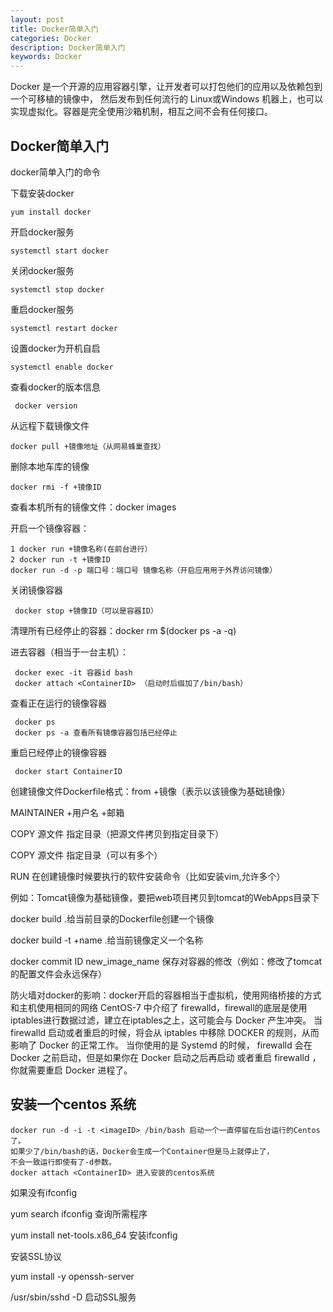 ```yaml
---
layout: post
title: Docker简单入门
categories: Docker
description: Docker简单入门
keywords: Docker
---
```

Docker 是一个开源的应用容器引擎，让开发者可以打包他们的应用以及依赖包到一个可移植的镜像中，
然后发布到任何流行的 Linux或Windows 机器上，也可以实现虚拟化。容器是完全使用沙箱机制，相互之间不会有任何接口。

## Docker简单入门
docker简单入门的命令

下载安装docker

    yum install docker
    
开启docker服务

    systemctl start docker
    
关闭docker服务 

    systemctl stop docker
    
重启docker服务

    systemctl restart docker
    
设置docker为开机自启


    systemctl enable docker
    
查看docker的版本信息
     
     docker version

从远程下载镜像文件

    docker pull +镜像地址（从网易蜂巢查找）
    
删除本地车库的镜像
    
    docker rmi -f +镜像ID

查看本机所有的镜像文件：docker images

开启一个镜像容器：

    1 docker run +镜像名称(在前台进行）
    2 docker run -t +镜像ID
	docker run -d -p 端口号：端口号 镜像名称（开启应用用于外界访问镜像）
	
关闭镜像容器
     
     docker stop +镜像ID（可以是容器ID）
     
清理所有已经停止的容器：docker rm $(docker ps -a -q)

进去容器（相当于一台主机）：

     docker exec -it 容器id bash
     docker attach <ContainerID> （启动时后缀加了/bin/bash）
     
查看正在运行的镜像容器

     docker ps
     docker ps -a 查看所有镜像容器包括已经停止
     
重启已经停止的镜像容器

     docker start ContainerID

创建镜像文件Dockerfile格式：from +镜像（表示以该镜像为基础镜像）
                    
MAINTAINER +用户名 +邮箱

COPY 源文件 指定目录（把源文件拷贝到指定目录下）

COPY 源文件 指定目录（可以有多个）

RUN  在创建镜像时候要执行的软件安装命令（比如安装vim,允许多个）

例如：Tomcat镜像为基础镜像，要把web项目拷贝到tomcat的WebApps目录下

docker build .给当前目录的Dockerfile创建一个镜像

docker build -t +name .给当前镜像定义一个名称

docker commit ID new_image_name  保存对容器的修改（例如：修改了tomcat的配置文件会永远保存）

防火墙对docker的影响：docker开启的容器相当于虚拟机，使用网络桥接的方式和主机使用相同的网络
CentOS-7 中介绍了 firewalld，firewall的底层是使用iptables进行数据过滤，建立在iptables之上，这可能会与 Docker 产生冲突。
当 firewalld 启动或者重启的时候，将会从 iptables 中移除 DOCKER 的规则，从而影响了 Docker 的正常工作。
当你使用的是 Systemd 的时候， firewalld 会在 Docker 之前启动，但是如果你在 Docker 启动之后再启动 或者重启 firewalld ，
你就需要重启 Docker 进程了。  


## 安装一个centos 系统
    docker run -d -i -t <imageID> /bin/bash 启动一个一直停留在后台运行的Centos了。
	如果少了/bin/bash的话，Docker会生成一个Container但是马上就停止了，
	不会一致运行即使有了-d参数。
	docker attach <ContainerID> 进入安装的centos系统
如果没有ifconfig

yum search ifconfig  查询所需程序

yum install net-tools.x86_64 安装ifconfig

安装SSL协议

yum install -y openssh-server

/usr/sbin/sshd -D  启动SSL服务

